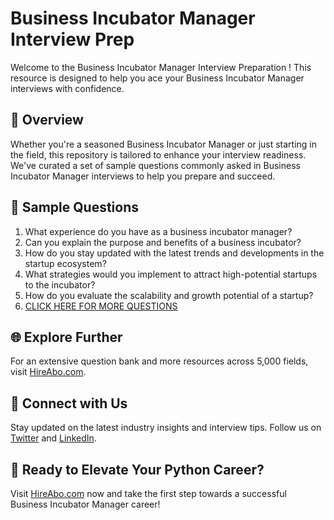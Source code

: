 # Business Incubator Manager Interview Prep

Welcome to the Business Incubator Manager Interview Preparation ! This resource is designed to help you ace your Business Incubator Manager interviews with confidence.

## 🚀 Overview

Whether you're a seasoned Business Incubator Manager or just starting in the field, this repository is tailored to enhance your interview readiness. We've curated a set of sample questions commonly asked in Business Incubator Manager interviews to help you prepare and succeed.

## 📝 Sample Questions

1. What experience do you have as a business incubator manager?
2. Can you explain the purpose and benefits of a business incubator?
3. How do you stay updated with the latest trends and developments in the startup ecosystem?
4. What strategies would you implement to attract high-potential startups to the incubator?
5. How do you evaluate the scalability and growth potential of a startup?
6. [CLICK HERE FOR MORE QUESTIONS](https://hireabo.com/job/1_4_14/Business%20Incubator%20Manager)

## 🌐 Explore Further

For an extensive question bank and more resources across 5,000 fields, visit [HireAbo.com](https://www.hireabo.com).

## 📱 Connect with Us

Stay updated on the latest industry insights and interview tips. Follow us on [Twitter](https://twitter.com/hireabo) and [LinkedIn](https://www.linkedin.com/in/hire-abo-3609972a8/).

## 🚀 Ready to Elevate Your Python Career?

Visit [HireAbo.com](https://www.hireabo.com) now and take the first step towards a successful Business Incubator Manager career!